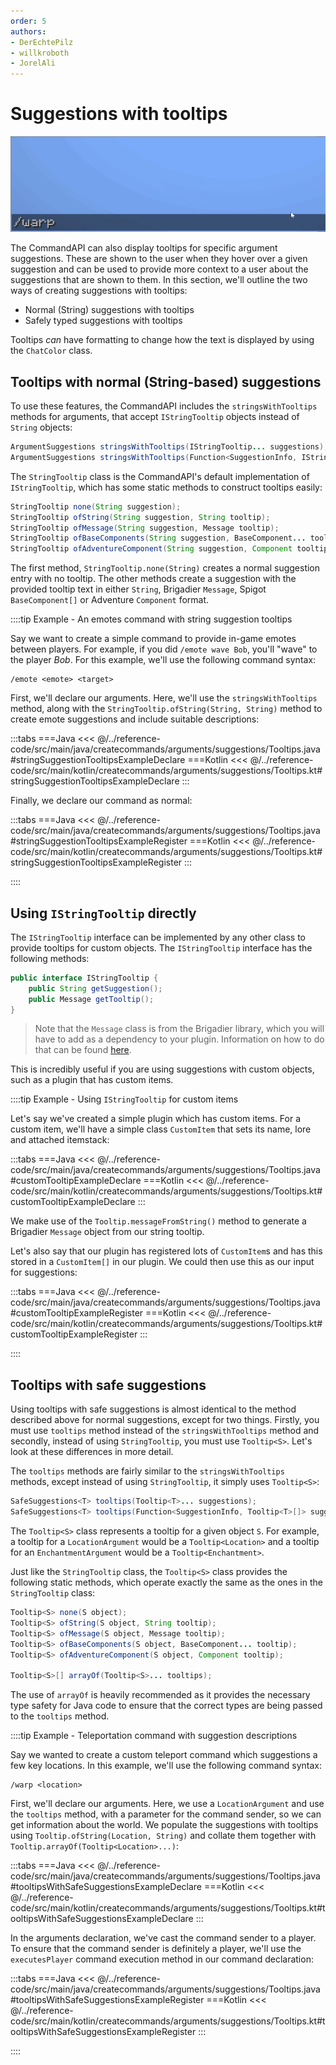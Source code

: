 ```yaml
---
order: 5
authors:
- DerEchtePilz
- willkroboth
- JorelAli
---
```


# Suggestions with tooltips

![A /warp command with suggestions of various locations. Hovering over the suggestions with the mouse cursor displays tooltips describing what the locations are](/images/warps.gif)

The CommandAPI can also display tooltips for specific argument suggestions. These are shown to the user when they hover over a given suggestion and can be used to provide more context to a user about the suggestions that are shown to them. In this section, we'll outline the two ways of creating suggestions with tooltips:

- Normal (String) suggestions with tooltips
- Safely typed suggestions with tooltips

Tooltips _can_ have formatting to change how the text is displayed by using the `ChatColor` class.

## Tooltips with normal (String-based) suggestions

To use these features, the CommandAPI includes the `stringsWithTooltips` methods for arguments, that accept `IStringTooltip` objects instead of `String` objects:

```java
ArgumentSuggestions stringsWithTooltips(IStringTooltip... suggestions);
ArgumentSuggestions stringsWithTooltips(Function<SuggestionInfo, IStringTooltip[]> suggestions);
```

The `StringTooltip` class is the CommandAPI's default implementation of `IStringTooltip`, which has some static methods to construct tooltips easily:

```java
StringTooltip none(String suggestion);
StringTooltip ofString(String suggestion, String tooltip);
StringTooltip ofMessage(String suggestion, Message tooltip);
StringTooltip ofBaseComponents(String suggestion, BaseComponent... tooltip);
StringTooltip ofAdventureComponent(String suggestion, Component tooltip);
```

The first method, `StringTooltip.none(String)` creates a normal suggestion entry with no tooltip. The other methods create a suggestion with the provided tooltip text in either `String`, Brigadier `Message`, Spigot `BaseComponent[]` or Adventure `Component` format.

::::tip Example - An emotes command with string suggestion tooltips

Say we want to create a simple command to provide in-game emotes between players. For example, if you did `/emote wave Bob`, you'll "wave" to the player _Bob_. For this example, we'll use the following command syntax:

```mccmd
/emote <emote> <target>
```

First, we'll declare our arguments. Here, we'll use the `stringsWithTooltips` method, along with the `StringTooltip.ofString(String, String)` method to create emote suggestions and include suitable descriptions:

:::tabs
===Java
<<< @/../reference-code/src/main/java/createcommands/arguments/suggestions/Tooltips.java#stringSuggestionTooltipsExampleDeclare
===Kotlin
<<< @/../reference-code/src/main/kotlin/createcommands/arguments/suggestions/Tooltips.kt#stringSuggestionTooltipsExampleDeclare
:::

Finally, we declare our command as normal:

:::tabs
===Java
<<< @/../reference-code/src/main/java/createcommands/arguments/suggestions/Tooltips.java#stringSuggestionTooltipsExampleRegister
===Kotlin
<<< @/../reference-code/src/main/kotlin/createcommands/arguments/suggestions/Tooltips.kt#stringSuggestionTooltipsExampleRegister
:::

::::

## Using `IStringTooltip` directly

The `IStringTooltip` interface can be implemented by any other class to provide tooltips for custom objects. The `IStringTooltip` interface has the following methods:

```java
public interface IStringTooltip {
    public String getSuggestion();
    public Message getTooltip();
}
```

> Note that the `Message` class is from the Brigadier library, which you will have to add as a dependency to your plugin. Information on how to do that can be found [here](https://github.com/Mojang/brigadier#installation).

This is incredibly useful if you are using suggestions with custom objects, such as a plugin that has custom items.

::::tip Example - Using <code>IStringTooltip</code> for custom items

Let's say we've created a simple plugin which has custom items. For a custom item, we'll have a simple class `CustomItem` that sets its name, lore and attached itemstack:

:::tabs
===Java
<<< @/../reference-code/src/main/java/createcommands/arguments/suggestions/Tooltips.java#customTooltipExampleDeclare
===Kotlin
<<< @/../reference-code/src/main/kotlin/createcommands/arguments/suggestions/Tooltips.kt#customTooltipExampleDeclare
:::

We make use of the `Tooltip.messageFromString()` method to generate a Brigadier `Message` object from our string tooltip.

Let's also say that our plugin has registered lots of `CustomItem`s and has this stored in a `CustomItem[]` in our plugin. We could then use this as our input for suggestions:

:::tabs
===Java
<<< @/../reference-code/src/main/java/createcommands/arguments/suggestions/Tooltips.java#customTooltipExampleRegister
===Kotlin
<<< @/../reference-code/src/main/kotlin/createcommands/arguments/suggestions/Tooltips.kt#customTooltipExampleRegister
:::

::::

## Tooltips with safe suggestions

Using tooltips with safe suggestions is almost identical to the method described above for normal suggestions, except for two things. Firstly, you must use `tooltips` method instead of the `stringsWithTooltips` method and secondly, instead of using `StringTooltip`, you must use `Tooltip<S>`. Let's look at these differences in more detail.

The `tooltips` methods are fairly similar to the `stringsWithTooltips` methods, except instead of using `StringTooltip`, it simply uses `Tooltip<S>`:

```java
SafeSuggestions<T> tooltips(Tooltip<T>... suggestions);
SafeSuggestions<T> tooltips(Function<SuggestionInfo, Tooltip<T>[]> suggestions);
```

The `Tooltip<S>` class represents a tooltip for a given object `S`. For example, a tooltip for a `LocationArgument` would be a `Tooltip<Location>` and a tooltip for an `EnchantmentArgument` would be a `Tooltip<Enchantment>`.

Just like the `StringTooltip` class, the `Tooltip<S>` class provides the following static methods, which operate exactly the same as the ones in the `StringTooltip` class:

```java
Tooltip<S> none(S object);
Tooltip<S> ofString(S object, String tooltip);
Tooltip<S> ofMessage(S object, Message tooltip);
Tooltip<S> ofBaseComponents(S object, BaseComponent... tooltip);
Tooltip<S> ofAdventureComponent(S object, Component tooltip);

Tooltip<S>[] arrayOf(Tooltip<S>... tooltips);
```

The use of `arrayOf` is heavily recommended as it provides the necessary type safety for Java code to ensure that the correct types are being passed to the `tooltips` method.

::::tip Example - Teleportation command with suggestion descriptions

Say we wanted to create a custom teleport command which suggestions a few key locations. In this example, we'll use the following command syntax:

```mccmd
/warp <location>
```

First, we'll declare our arguments. Here, we use a `LocationArgument` and use the `tooltips` method, with a parameter for the command sender, so we can get information about the world. We populate the suggestions with tooltips using `Tooltip.ofString(Location, String)` and collate them together with `Tooltip.arrayOf(Tooltip<Location>...)`:

:::tabs
===Java
<<< @/../reference-code/src/main/java/createcommands/arguments/suggestions/Tooltips.java#tooltipsWithSafeSuggestionsExampleDeclare
===Kotlin
<<< @/../reference-code/src/main/kotlin/createcommands/arguments/suggestions/Tooltips.kt#tooltipsWithSafeSuggestionsExampleDeclare
:::

In the arguments declaration, we've cast the command sender to a player. To ensure that the command sender is definitely a player, we'll use the `executesPlayer` command execution method in our command declaration:

:::tabs
===Java
<<< @/../reference-code/src/main/java/createcommands/arguments/suggestions/Tooltips.java#tooltipsWithSafeSuggestionsExampleRegister
===Kotlin
<<< @/../reference-code/src/main/kotlin/createcommands/arguments/suggestions/Tooltips.kt#tooltipsWithSafeSuggestionsExampleRegister
:::

::::